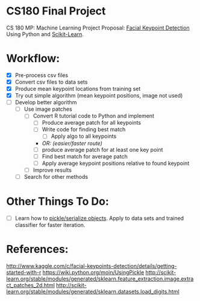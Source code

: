 CS180 Final Project
=======

CS 180 MP: Machine Learning Project Proposal: [Facial Keypoint Detection](http://www.kaggle.com/c/facial-keypoints-detection) Using Python and [Scikit-Learn](http://scikit-learn.org/stable/).

Workflow:
=========
+ [x] Pre-process csv files
+ [x] Convert csv files to data sets
+ [x] Produce mean keypoint locations from training set
+ [x] Try out simple algorithm (mean keypoint positions, image not used)
+ [ ] Develop better algorithm
    + [ ] Use image patches
        + [ ] Convert R tutorial code to Python and implement
            + [ ] Produce average patch for all keypoints
            + [ ] Write code for finding best match
                + [ ] Apply algo to all keypoints
            + _OR: (easier/faster route)_
            + [ ] produce average patch for at least one key point
            + [ ] Find best match for average patch
            + [ ] Apply average keypoint positions relative to found keypoint
        + [ ] Improve results
    + [ ] Search for other methods

Other Things To Do:
===================
+ [ ] Learn how to [pickle/serialize objects](https://wiki.python.org/moin/UsingPickle). Apply to data sets and trained classifier for faster iteration.

References:
==========
http://www.kaggle.com/c/facial-keypoints-detection/details/getting-started-with-r
https://wiki.python.org/moin/UsingPickle
http://scikit-learn.org/stable/modules/generated/sklearn.feature_extraction.image.extract_patches_2d.html
http://scikit-learn.org/stable/modules/generated/sklearn.datasets.load_digits.html